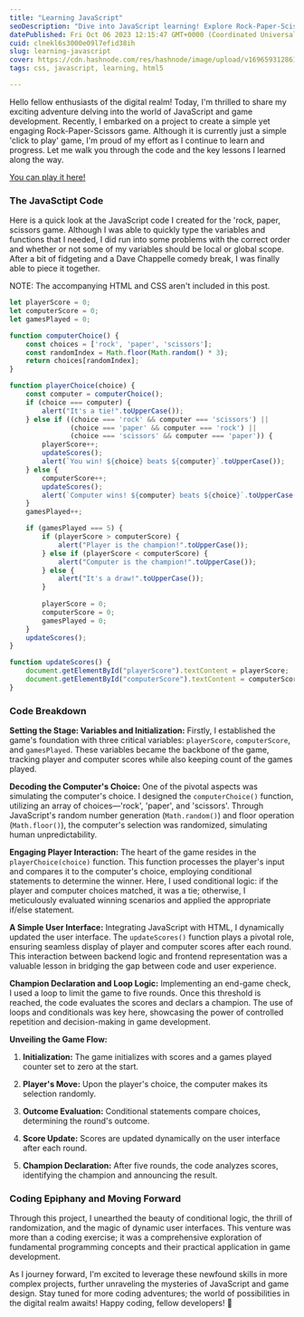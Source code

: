 ```yaml
---
title: "Learning JavaScript"
seoDescription: "Dive into JavaScript learning! Explore Rock-Paper-Scissors code, uncovering variables, logic, UI dynamics. Unravel web programming secrets."
datePublished: Fri Oct 06 2023 12:15:47 GMT+0000 (Coordinated Universal Time)
cuid: clnekl6s3000e09l7efid38ih
slug: learning-javascript
cover: https://cdn.hashnode.com/res/hashnode/image/upload/v1696593128613/0a5045ed-1076-49f6-8646-6fb80142f652.png
tags: css, javascript, learning, html5

---
```


Hello fellow enthusiasts of the digital realm! Today, I'm thrilled to share my exciting adventure delving into the world of JavaScript and game development. Recently, I embarked on a project to create a simple yet engaging Rock-Paper-Scissors game. Although it is currently just a simple 'click to play' game, I'm proud of my effort as I continue to learn and progress. Let me walk you through the code and the key lessons I learned along the way.

[You can play it here!](https://supamega24.github.io/rock-paper-scissors/)

### **The JavaSctipt Code**

Here is a quick look at the JavaScript code I created for the 'rock, paper, scissors game. Although I was able to quickly type the variables and functions that I needed, I did run into some problems with the correct order and whether or not some of my variables should be local or global scope. After a bit of fidgeting and a Dave Chappelle comedy break, I was finally able to piece it together.

NOTE: The accompanying HTML and CSS aren't included in this post.

```javascript
let playerScore = 0;
let computerScore = 0;
let gamesPlayed = 0;

function computerChoice() {
    const choices = ['rock', 'paper', 'scissors'];
    const randomIndex = Math.floor(Math.random() * 3);
    return choices[randomIndex];
}

function playerChoice(choice) {
    const computer = computerChoice();
    if (choice === computer) {
        alert("It's a tie!".toUpperCase());
    } else if ((choice === 'rock' && computer === 'scissors') ||
               (choice === 'paper' && computer === 'rock') ||
               (choice === 'scissors' && computer === 'paper')) {
        playerScore++;
        updateScores();
        alert(`You win! ${choice} beats ${computer}`.toUpperCase());
    } else {
        computerScore++;
        updateScores();
        alert(`Computer wins! ${computer} beats ${choice}`.toUpperCase());
    }
    gamesPlayed++;

    if (gamesPlayed === 5) {
        if (playerScore > computerScore) {
            alert("Player is the champion!".toUpperCase());
        } else if (playerScore < computerScore) {
            alert("Computer is the champion!".toUpperCase());
        } else {
            alert("It's a draw!".toUpperCase());
        }
        
        playerScore = 0;
        computerScore = 0;
        gamesPlayed = 0;
    }
    updateScores();
}

function updateScores() {
    document.getElementById("playerScore").textContent = playerScore;
    document.getElementById("computerScore").textContent = computerScore;
}
```

### **Code Breakdown**

**Setting the Stage: Variables and Initialization:** Firstly, I established the game's foundation with three critical variables: `playerScore`, `computerScore`, and `gamesPlayed`. These variables became the backbone of the game, tracking player and computer scores while also keeping count of the games played.

**Decoding the Computer's Choice:** One of the pivotal aspects was simulating the computer's choice. I designed the `computerChoice()` function, utilizing an array of choices—'rock', 'paper', and 'scissors'. Through JavaScript's random number generation (`Math.random()`) and floor operation (`Math.floor()`), the computer's selection was randomized, simulating human unpredictability.

**Engaging Player Interaction:** The heart of the game resides in the `playerChoice(choice)` function. This function processes the player's input and compares it to the computer's choice, employing conditional statements to determine the winner. Here, I used conditional logic: if the player and computer choices matched, it was a tie; otherwise, I meticulously evaluated winning scenarios and applied the appropriate if/else statement.

**A Simple User Interface:** Integrating JavaScript with HTML, I dynamically updated the user interface. The `updateScores()` function plays a pivotal role, ensuring seamless display of player and computer scores after each round. This interaction between backend logic and frontend representation was a valuable lesson in bridging the gap between code and user experience.

**Champion Declaration and Loop Logic:** Implementing an end-game check, I used a loop to limit the game to five rounds. Once this threshold is reached, the code evaluates the scores and declars a champion. The use of loops and conditionals was key here, showcasing the power of controlled repetition and decision-making in game development.

**Unveiling the Game Flow:**

1. **Initialization:** The game initializes with scores and a games played counter set to zero at the start.
    
2. **Player's Move:** Upon the player's choice, the computer makes its selection randomly.
    
3. **Outcome Evaluation:** Conditional statements compare choices, determining the round's outcome.
    
4. **Score Update:** Scores are updated dynamically on the user interface after each round.
    
5. **Champion Declaration:** After five rounds, the code analyzes scores, identifying the champion and announcing the result.
    

### **Coding Epiphany and Moving Forward**

Through this project, I unearthed the beauty of conditional logic, the thrill of randomization, and the magic of dynamic user interfaces. This venture was more than a coding exercise; it was a comprehensive exploration of fundamental programming concepts and their practical application in game development.

As I journey forward, I'm excited to leverage these newfound skills in more complex projects, further unraveling the mysteries of JavaScript and game design. Stay tuned for more coding adventures; the world of possibilities in the digital realm awaits! Happy coding, fellow developers! 🚀